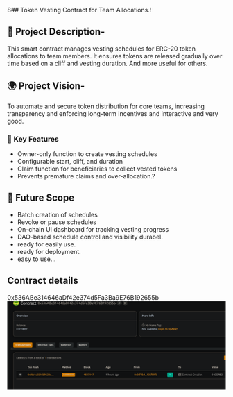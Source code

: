 8## Token Vesting Contract for Team Allocations.!

## 📖 Project Description-

This smart contract manages vesting schedules for ERC-20 token allocations to team members. It ensures tokens are released gradually over time based on a cliff and vesting duration. And more useful for others.

## 🌍 Project Vision-

To automate and secure token distribution for core teams, increasing transparency and enforcing long-term incentives and interactive and very good.

### 🔑 Key Features 

- Owner-only function to create vesting schedules
- Configurable start, cliff, and duration
- Claim function for beneficiaries to collect vested tokens
- Prevents premature claims and over-allocation.?

## 🚀 Future Scope

- Batch creation of schedules
- Revoke or pause schedules
- On-chain UI dashboard for tracking vesting progress
- DAO-based schedule control and visibility durabel.
- ready for easily use.
- ready for deployment.
- easy to use...

## Contract details
0x536ABe314646aDf42e374d5Fa3Ba9E76B192655b![alt text](image.png)
